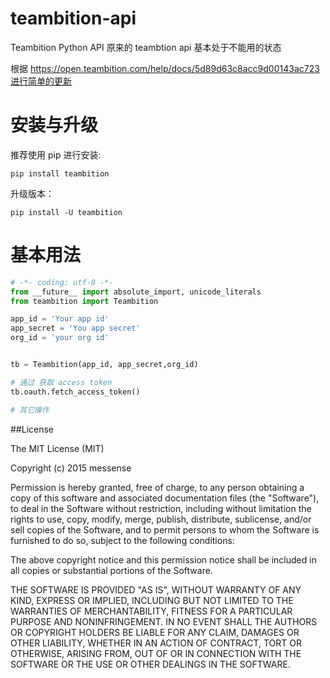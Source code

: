 # teambition-api
Teambition Python API
原来的 teambtion api 基本处于不能用的状态

根据 https://open.teambition.com/help/docs/5d89d63c8acc9d00143ac723进行简单的更新

# 安装与升级

推荐使用 pip 进行安装:

    pip install teambition

升级版本：

    pip install -U teambition

# 基本用法

```python
# -*- coding: utf-8 -*-
from __future__ import absolute_import, unicode_literals
from teambition import Teambition

app_id = 'Your app id'
app_secret = 'You app secret'
org_id = 'your org id'


tb = Teambition(app_id, app_secret,org_id)

# 通过 获取 access token
tb.oauth.fetch_access_token()

# 其它操作
```

##License

The MIT License (MIT)

Copyright (c) 2015 messense

Permission is hereby granted, free of charge, to any person obtaining a copy
of this software and associated documentation files (the "Software"), to deal
in the Software without restriction, including without limitation the rights
to use, copy, modify, merge, publish, distribute, sublicense, and/or sell
copies of the Software, and to permit persons to whom the Software is
furnished to do so, subject to the following conditions:

The above copyright notice and this permission notice shall be included in all
copies or substantial portions of the Software.

THE SOFTWARE IS PROVIDED "AS IS", WITHOUT WARRANTY OF ANY KIND, EXPRESS OR
IMPLIED, INCLUDING BUT NOT LIMITED TO THE WARRANTIES OF MERCHANTABILITY,
FITNESS FOR A PARTICULAR PURPOSE AND NONINFRINGEMENT. IN NO EVENT SHALL THE
AUTHORS OR COPYRIGHT HOLDERS BE LIABLE FOR ANY CLAIM, DAMAGES OR OTHER
LIABILITY, WHETHER IN AN ACTION OF CONTRACT, TORT OR OTHERWISE, ARISING FROM,
OUT OF OR IN CONNECTION WITH THE SOFTWARE OR THE USE OR OTHER DEALINGS IN THE
SOFTWARE.
